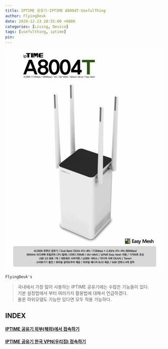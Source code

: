 ```yaml
---
title: IPTIME 공유기-IPTIME A8004T-UsefulThing
author: FlyingDeuk
date: 2020-12-23 20:55:00 +0800
categories: [Living, Device]
tags: [usefulthing, iptime]
pin:
---
```

![iptime](/img/living/iptime/iptime.jpg)

`FlyingDeuk's`
> 국내에서 가장 많이 사용하는 IPTIME 공유기에는 수많은 기능들이 있다. <br>
기본 설정법에서 부터 여러가지 활용법에 대해서 언급하겠다. <br>
물론 하위모델도 기능만 있다면 모두 적용 가능하다.

## INDEX

#### [IPTIME 공유기 외부(해외)에서 접속하기](/posts/IptimeSet/)

#### [IPTIME 공유기 한국 VPN(우리집) 접속하기](/posts/IptimeVPN/)
